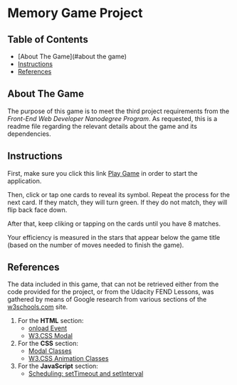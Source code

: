 # Memory Game Project

## Table of Contents

* [About The Game](#about the game)
* [Instructions](#instructions)
* [References](#references)

## About The Game

The purpose of this game is to meet the third project requirements from the _Front-End Web Developer Nanodegree Program_. As requested, this is a readme file regarding the relevant details about the game and its dependencies.

## Instructions

First, make sure you click this link [Play Game](https://htmlpreview.github.io/?https://github.com/TudorDan/Project3-Memory-Game/blob/master/index.html) in order to start the application.

Then, click or tap one cards to reveal its symbol. Repeat the process for the next card. If they match, they will turn green. If they do not match, they will flip back face down.

After that, keep cliking or tapping on the cards until you have 8 matches.

Your efficiency is measured in the stars that appear below the game title (based on the number of moves needed to finish the game).

## References

The data included in this game, that can not be retrieved either from the code provided for the project, or from the Udacity FEND Lessons, was gathered by means of Google research from various sections of the [w3schools.com](https://www.w3schools.com/) site.

1. For the **HTML** section:
    * [onload Event](https://www.w3schools.com/jsref/event_onload.asp)
    * [W3.CSS Modal](https://www.w3schools.com/w3css/w3css_modal.asp)
2. For the **CSS** section:
    * [Modal Classes](https://www.w3schools.com/w3css/w3css_references.asp#modal)
    * [W3.CSS Animation Classes](https://www.w3schools.com/w3css/w3css_animate.asp)
3. For the **JavaScript** section:
    * [Scheduling: setTimeout and setInterval](https://javascript.info/settimeout-setinterval)
